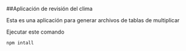 ##Aplicación de revisión del clima

Esta es una aplicación para generar archivos de tablas de multiplicar

Ejecutar este comando 

```
npm intall
```